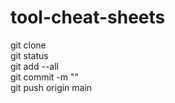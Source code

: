 # tool-cheat-sheets
git clone <repo-link> <br>
git status <br>
git add --all <br> 
git commit -m "<mesaage>" <br>
git push origin main <br>